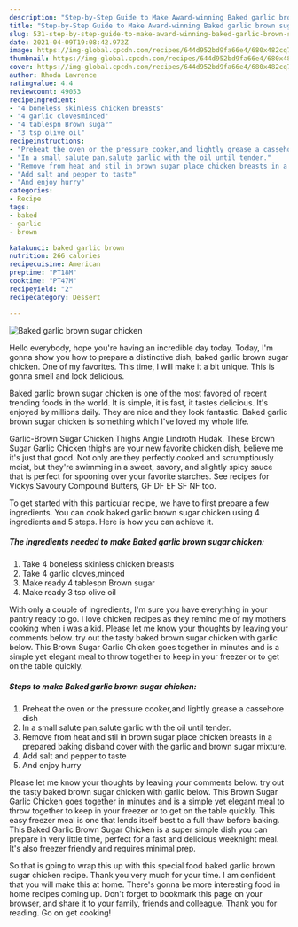 ```yaml
---
description: "Step-by-Step Guide to Make Award-winning Baked garlic brown sugar chicken"
title: "Step-by-Step Guide to Make Award-winning Baked garlic brown sugar chicken"
slug: 531-step-by-step-guide-to-make-award-winning-baked-garlic-brown-sugar-chicken
date: 2021-04-09T19:08:42.972Z
image: https://img-global.cpcdn.com/recipes/644d952bd9fa66e4/680x482cq70/baked-garlic-brown-sugar-chicken-recipe-main-photo.jpg
thumbnail: https://img-global.cpcdn.com/recipes/644d952bd9fa66e4/680x482cq70/baked-garlic-brown-sugar-chicken-recipe-main-photo.jpg
cover: https://img-global.cpcdn.com/recipes/644d952bd9fa66e4/680x482cq70/baked-garlic-brown-sugar-chicken-recipe-main-photo.jpg
author: Rhoda Lawrence
ratingvalue: 4.4
reviewcount: 49053
recipeingredient:
- "4 boneless skinless chicken breasts"
- "4 garlic clovesminced"
- "4 tablespn Brown sugar"
- "3 tsp olive oil"
recipeinstructions:
- "Preheat the oven or the pressure cooker,and lightly grease a cassehore dish"
- "In a small salute pan,salute garlic with the oil until tender."
- "Remove from heat and stil in brown sugar place chicken breasts in a prepared baking disband cover with the garlic and brown sugar mixture."
- "Add salt and pepper to taste"
- "And enjoy hurry"
categories:
- Recipe
tags:
- baked
- garlic
- brown

katakunci: baked garlic brown 
nutrition: 266 calories
recipecuisine: American
preptime: "PT18M"
cooktime: "PT47M"
recipeyield: "2"
recipecategory: Dessert

---
```



![Baked garlic brown sugar chicken](https://img-global.cpcdn.com/recipes/644d952bd9fa66e4/680x482cq70/baked-garlic-brown-sugar-chicken-recipe-main-photo.jpg)

Hello everybody, hope you're having an incredible day today. Today, I'm gonna show you how to prepare a distinctive dish, baked garlic brown sugar chicken. One of my favorites. This time, I will make it a bit unique. This is gonna smell and look delicious.

Baked garlic brown sugar chicken is one of the most favored of recent trending foods in the world. It is simple, it is fast, it tastes delicious. It's enjoyed by millions daily. They are nice and they look fantastic. Baked garlic brown sugar chicken is something which I've loved my whole life.

Garlic-Brown Sugar Chicken Thighs Angie Lindroth Hudak. These Brown Sugar Garlic Chicken thighs are your new favorite chicken dish, believe me it&#39;s just that good. Not only are they perfectly cooked and scrumptiously moist, but they&#39;re swimming in a sweet, savory, and slightly spicy sauce that is perfect for spooning over your favorite starches. See recipes for Vickys Savoury Compound Butters, GF DF EF SF NF too.


To get started with this particular recipe, we have to first prepare a few ingredients. You can cook baked garlic brown sugar chicken using 4 ingredients and 5 steps. Here is how you can achieve it.

<!--inarticleads1-->

##### The ingredients needed to make Baked garlic brown sugar chicken:

1. Take 4 boneless skinless chicken breasts
1. Take 4 garlic cloves,minced
1. Make ready 4 tablespn Brown sugar
1. Make ready 3 tsp olive oil


With only a couple of ingredients, I&#39;m sure you have everything in your pantry ready to go. I love chicken recipes as they remind me of my mothers cooking when i was a kid. Please let me know your thoughts by leaving your comments below. try out the tasty baked brown sugar chicken with garlic below. This Brown Sugar Garlic Chicken goes together in minutes and is a simple yet elegant meal to throw together to keep in your freezer or to get on the table quickly. 

<!--inarticleads2-->

##### Steps to make Baked garlic brown sugar chicken:

1. Preheat the oven or the pressure cooker,and lightly grease a cassehore dish
1. In a small salute pan,salute garlic with the oil until tender.
1. Remove from heat and stil in brown sugar place chicken breasts in a prepared baking disband cover with the garlic and brown sugar mixture.
1. Add salt and pepper to taste
1. And enjoy hurry


Please let me know your thoughts by leaving your comments below. try out the tasty baked brown sugar chicken with garlic below. This Brown Sugar Garlic Chicken goes together in minutes and is a simple yet elegant meal to throw together to keep in your freezer or to get on the table quickly. This easy freezer meal is one that lends itself best to a full thaw before baking. This Baked Garlic Brown Sugar Chicken is a super simple dish you can prepare in very little time, perfect for a fast and delicious weeknight meal. It&#39;s also freezer friendly and requires minimal prep. 

So that is going to wrap this up with this special food baked garlic brown sugar chicken recipe. Thank you very much for your time. I am confident that you will make this at home. There's gonna be more interesting food in home recipes coming up. Don't forget to bookmark this page on your browser, and share it to your family, friends and colleague. Thank you for reading. Go on get cooking!
